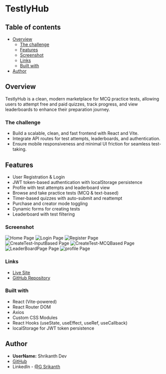 # TestlyHub

## Table of contents
- [Overview](#overview)
  - [The challenge](#the-challenge)
  - [Features](#Features)
  - [Screenshot](#screenshot)
  - [Links](#links)
  - [Built with](#built-with)
- [Author](#author)

## Overview
TestlyHub is a clean, modern marketplace for MCQ practice tests, allowing users to attempt free and paid quizzes, track progress, and view leaderboards to enhance their preparation journey.

### The challenge
- Build a scalable, clean, and fast frontend with React and Vite.
- Integrate API routes for test attempts, leaderboards, and authentication.
- Ensure mobile responsiveness and minimal UI friction for seamless test-taking.

## Features
- User Registration & Login
- JWT token-based authentication with localStorage persistence
- Profile with test attempts and leaderboard view
- Browse and take practice tests (MCQ & text-based)
- Timer-based quizzes with auto-submit and reattempt
- Purchase and creator mode toggling
- Dynamic forms for creating tests
- Leaderboard with test filtering

### Screenshot
![Home Page](../client/public/images/HomePage.png)
![Login Page](../client/public/images/LoginPage.png)
![Register Page](../client/public/images/RegisterPage.png)
![CreateTest-InputBased Page](../client/public/images/CreateTestPage-InputBased.png)
![CreateTest-MCQBased Page](../client/public/images/CreateTestPage-MCQBased.png)
![LeaderBoardPage Page](../client/public/images/LeaderBoardPage.png)
![profile Page](../client/public/images/ProfilePage.png)

### Links
- [Live Site](https://your-testlihub-frontend.vercel.app)
- [GitHub Repository](https://github.com/shrikanth-dev/testlyhub-frontend)

### Built with
- React (Vite-powered)
- React Router DOM
- Axios
- Custom CSS Modules
- React Hooks (useState, useEffect, useRef, useCallback)
- localStorage for JWT token persistence

## Author
- **UserName:** Shrikanth Dev
- [GitHub](https://github.com/shrikanth-dev)
- LinkedIn - [@G Srikanth](https://www.linkedin.com/in/g-srikanth-gs)